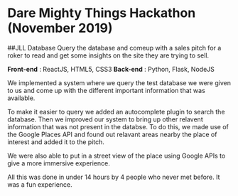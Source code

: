 # Dare Mighty Things Hackathon (November 2019)
##JLL Database
Query the database and comeup with a sales pitch for a roker to read and get some insights on the site they are trying to sell.

**Front-end** : ReactJS, HTML5, CSS3
**Back-end** : Python, Flask, NodeJS

We implemented a system where we query the test database we were given to us and come up with the different important information that was available.

To make it easier to query we added an autocomplete plugin to search the database. Then we improved our system to bring up other relavent information that was not present in the databse. To do this, we made use of the Google Places API and found out relavant areas nearby the place of interest and added it to the pitch. 

We were also able to put in a street view of the place using Google APIs to give a more immersive experience.

All this was done in under 14 hours by 4 people who never met before. It was a fun experience.
